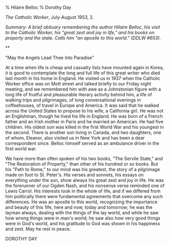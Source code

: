 % Hilaire Belloc
% Dorothy Day

*The Catholic Worker*, July-August 1953, 2.

*Summary: A brief obituary remembering the author Hilaire Belloc, his
visit to the Catholic Worker, his "great zest and joy in life," and his
books on property and the state. Calls him "an apostle to this world."
(DDLW \#653).*

**

"May the Angels Lead Thee Into Paradise"

At a time when life is cheap and casualty lists have mounted again in
Korea, it is good to contemplate the long and full life of this great
writer who died last month in his home in England. He visited us in 1937
when the Catholic Worker office was on Mott street and talked briefly to
our Friday night meeting, and we remembered him with awe as a
Johnstonian figure with a long life of fruitful and pleasurable literary
activity behind him, a life of walking trips and pilgrimages, of long
conversational evenings in coffeehouses, of travel in Europe and
America. It was said that he walked across the United States to propose
to his wife, a California girl. He was not an Englishman, though he
lived his life in England. He was born of a French father and an Irish
mother in Paris and he married an American. He had five children. His
oldest son was killed in the first World War and his youngest in the
second. There is another son living in Canada, and two daughters, one of
whom, Eleanor, also visited us in New York and has been a dear
correspondent since. Belloc himself served as an ambulance driver in the
first world war.

We have more than often spoken of his two books, "The Servile State,"
and "The Restoration of Property," than other of his hundred or so
books. But his "Path to Rome," to our mind was his greatest, the story
of a pilgrimage made on foot to St. Peter's. His verses and sonnets, his
essays on everything under the sun, show always his great zest and joy
in life. He was the forerunner of our Ogden Nash, and his nonsense verse
reminded one of Lewis Carrol. His interests took in the whole of life,
and if we differed from him politically there were fundamental
agreements that overcome any such differences. He was an apostle to this
world, recognizing the importance and beauty of this 1ife, here and now,
today and tomorrow; he was the layman always, dealing with the things of
the lay world, and while he saw how wrong things were in man's world; he
saw also how very good things were in God's world, and his gratitude to
God was shown in his happiness and zest. May he rest in peace.

DOROTHY DAY

